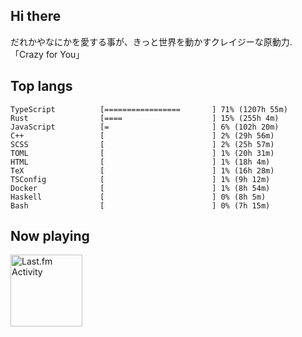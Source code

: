 <!-- deno-fmt-ignore-file -->
## Hi there

だれかやなにかを愛する事が、きっと世界を動かすクレイジーな原動力. 「Crazy for You」



## Top langs

```
TypeScript          [=================       ] 71% (1207h 55m)
Rust                [====                    ] 15% (255h 4m)
JavaScript          [=                       ] 6% (102h 20m)
C++                 [                        ] 2% (29h 56m)
SCSS                [                        ] 2% (25h 57m)
TOML                [                        ] 1% (20h 31m)
HTML                [                        ] 1% (18h 4m)
TeX                 [                        ] 1% (16h 28m)
TSConfig            [                        ] 1% (9h 12m)
Docker              [                        ] 1% (8h 54m)
Haskell             [                        ] 0% (8h 5m)
Bash                [                        ] 0% (7h 15m)
```


## Now playing


<a href="https://github.com/kiosion/toru">
  <picture>
    <source media="(prefers-color-scheme: dark)" srcset="https://toru.kio.dev/api/v1/re-taro?blur&border_width=0&border_radius=26&theme=nord">
    <source media="(prefers-color-scheme: light)" srcset="https://toru.kio.dev/api/v1/re-taro?blur&border_width=0&border_radius=26&theme=light">
    <img alt="Last.fm Activity" src="https://toru.kio.dev/api/v1/re-taro?blur&border_width=0&border_radius=26" height="115" />
  </picture>
</a>
